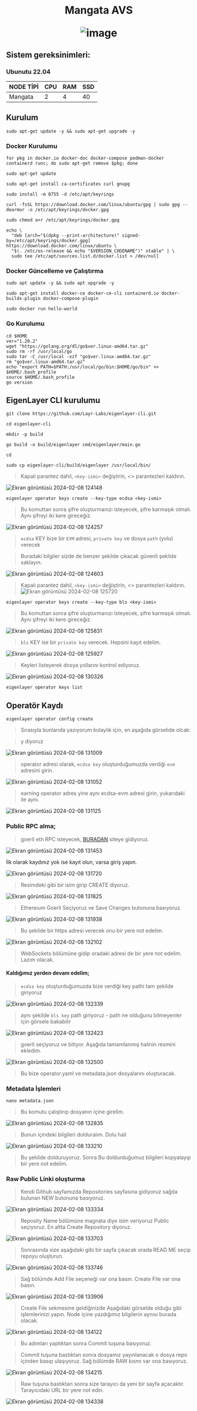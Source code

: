 <h1 align="center"> Mangata AVS
  
![image](https://pbs.twimg.com/profile_banners/1314872601949462530/1686804364/1500x500)

## Sistem gereksinimleri:
### Ubunutu 22.04
NODE TİPİ | CPU     | RAM      | SSD     |
| ------------- | ------------- | ------------- | -------- |
| Mangata  | 2          | 4         | 40  |
  

## Kurulum

```
sudo apt-get update -y && sudo apt-get upgrade -y
```

### Docker Kurulumu
```
for pkg in docker.io docker-doc docker-compose podman-docker containerd runc; do sudo apt-get remove $pkg; done
```
```
sudo apt-get update
```
```
sudo apt-get install ca-certificates curl gnupg
```
```
sudo install -m 0755 -d /etc/apt/keyrings
```
```
curl -fsSL https://download.docker.com/linux/ubuntu/gpg | sudo gpg --dearmor -o /etc/apt/keyrings/docker.gpg
```
```
sudo chmod a+r /etc/apt/keyrings/docker.gpg
```
```
echo \
  "deb [arch="$(dpkg --print-architecture)" signed-by=/etc/apt/keyrings/docker.gpg] https://download.docker.com/linux/ubuntu \
  "$(. /etc/os-release && echo "$VERSION_CODENAME")" stable" | \
  sudo tee /etc/apt/sources.list.d/docker.list > /dev/null
```
### Docker Güncelleme ve Çalıştırma
```
sudo apt update -y && sudo apt upgrade -y
```
```
sudo apt-get install docker-ce docker-ce-cli containerd.io docker-buildx-plugin docker-compose-plugin
```
```
sudo docker run hello-world
```

### Go Kurulumu

```
cd $HOME
ver="1.20.2"
wget "https://golang.org/dl/go$ver.linux-amd64.tar.gz"
sudo rm -rf /usr/local/go
sudo tar -C /usr/local -xzf "go$ver.linux-amd64.tar.gz"
rm "go$ver.linux-amd64.tar.gz"
echo "export PATH=$PATH:/usr/local/go/bin:$HOME/go/bin" >> $HOME/.bash_profile
source $HOME/.bash_profile
go version
```

## EigenLayer CLI kurulumu

```
git clone https://github.com/Layr-Labs/eigenlayer-cli.git
```
```
cd eigenlayer-cli
```
```
mkdir -p build
```
```
go build -o build/eigenlayer cmd/eigenlayer/main.go
```
```
cd
```
```
sudo cp eigenlayer-cli/build/eigenlayer /usr/local/bin/
```




> Kapalı parantez dahil, `<key-ismi>` değiştirin, <> parantezleri kaldırın.

![Ekran görüntüsü 2024-02-08 124148](https://github.com/CoinHuntersTR/Mangata-AVS/assets/111747226/6b7700d0-d255-4e63-8162-54a8309af9cb)

```
eigenlayer operator keys create --key-type ecdsa <key-ismi>
```

> Bu komuttan sonra şifre oluşturmanızı isteyecek, şifre karmaşık olmalı. Aynı şifreyi iki kere gireceğiz.

![Ekran görüntüsü 2024-02-08 124257](https://github.com/CoinHuntersTR/Mangata-AVS/assets/111747226/ea8a2804-7875-4a29-b102-e1848e3e1085)

> `ecdsa` KEY bize bir `EVM` adresi, `private key` ve dosya `path` (yolu) verecek

> Buradaki bilgiler sizde de benzer şekilde çıkacak güvenli şekilde saklayın.

![Ekran görüntüsü 2024-02-08 124603](https://github.com/CoinHuntersTR/Mangata-AVS/assets/111747226/bed08b0c-2706-4a95-b2ae-37dbf7184a75)

> Kapalı parantez dahil, `<key-ismi>` değiştirin, <> parantezleri kaldırın.
![Ekran görüntüsü 2024-02-08 125720](https://github.com/CoinHuntersTR/Mangata-AVS/assets/111747226/fe3d4dc1-d278-4801-bf68-11fb32b12236)
```
eigenlayer operator keys create --key-type bls <key-ismi>
```
> Bu komuttan sonra şifre oluşturmanızı isteyecek, şifre karmaşık olmalı. Aynı şifreyi iki kere gireceğiz.

![Ekran görüntüsü 2024-02-08 125831](https://github.com/CoinHuntersTR/Mangata-AVS/assets/111747226/2ad73b8c-06f4-49a8-9ca4-019aee6e43fb)

> `bls` KEY ise bir `private key` verecek. Hepsini kayıt edelim.

![Ekran görüntüsü 2024-02-08 125927](https://github.com/CoinHuntersTR/Mangata-AVS/assets/111747226/5a2ca0fe-0e87-4141-a25f-193acf14735b)

> Keyleri listeyerek dosya yollarını kontrol ediyoruz.

![Ekran görüntüsü 2024-02-08 130326](https://github.com/CoinHuntersTR/Mangata-AVS/assets/111747226/58803415-318c-4750-bcc9-63470a3374ab)

```
eigenlayer operator keys list
```
## Operatör Kaydı

```
eigenlayer operator config create
```

> Sırasıyla bunlarıda yazıyorum kolaylık için, en aşağıda görselide olcak:

> y diyoruz

![Ekran görüntüsü 2024-02-08 131009](https://github.com/CoinHuntersTR/Mangata-AVS/assets/111747226/c244182d-dc95-45f8-a261-479c0fc6ec94)

> operator adresi olarak, `ecdsa key` oluşturduğumuzda verdiği `evm` adresini girin.

![Ekran görüntüsü 2024-02-08 131052](https://github.com/CoinHuntersTR/Mangata-AVS/assets/111747226/b75faaf0-c48e-47ec-885e-6e59ccca4199)

> earning operator adres yine aynı ecdsa-evm adresi girin, yukarıdaki ile aynı.

![Ekran görüntüsü 2024-02-08 131125](https://github.com/CoinHuntersTR/Mangata-AVS/assets/111747226/696b50cf-d746-427f-a25e-48e7b27cb7c4)

### Public RPC alma;

> goerli eth RPC isteyecek, [BURADAN](https://app.infura.io/) siteye gidiyoruz.

![Ekran görüntüsü 2024-02-08 131453](https://github.com/CoinHuntersTR/Mangata-AVS/assets/111747226/d7926aad-df66-483c-bd80-102416a48eda)

İlk olarak kaydınız yok ise kayıt olun, varsa giriş yapın.

![Ekran görüntüsü 2024-02-08 131720](https://github.com/CoinHuntersTR/Mangata-AVS/assets/111747226/e122cc33-e5c4-4f3e-99ce-5965efca7acc)

> Resimdeki gibi bir isim girip CREATE diyoruz.

![Ekran görüntüsü 2024-02-08 131825](https://github.com/CoinHuntersTR/Mangata-AVS/assets/111747226/7e6eb414-9bc7-4343-9d94-39bdfe3ce767)

> Ethereıum Goerli Seçiyoruz ve Save Changes butonuna basıyoruz.

![Ekran görüntüsü 2024-02-08 131938](https://github.com/CoinHuntersTR/Mangata-AVS/assets/111747226/c3293b6c-7ff8-45e0-a617-2c5ebbddefaa)

> Bu şekilde bir https adresi verecek onu bir yere not edelim.

![Ekran görüntüsü 2024-02-08 132102](https://github.com/CoinHuntersTR/Mangata-AVS/assets/111747226/2153a821-4c02-47b6-ae8d-7c417c7a78f8)

> WebSockets bölümüne gidip oradaki adresi de bir yere not edelim. Lazım olacak.

#### Kaldığımız yerden devam edelim;

> `ecdsa key` oluşturduğumuzda bize verdiği key pathi tam şekilde giriyoruz

![Ekran görüntüsü 2024-02-08 132339](https://github.com/CoinHuntersTR/Mangata-AVS/assets/111747226/7b60b405-61cf-4a34-80e9-d2f1e2274458)

> aynı şekilde `bls key` path giriyoruz - path ne olduğunu bilmeyenler için görsele bakabilir

![Ekran görüntüsü 2024-02-08 132423](https://github.com/CoinHuntersTR/Mangata-AVS/assets/111747226/21decadb-afff-4eb2-9ec1-585803762ccb)

> goerli seçiyoruz ve bitiyor. Aşağıda tamamlanmış halinin resmini ekledim.

![Ekran görüntüsü 2024-02-08 132500](https://github.com/CoinHuntersTR/Mangata-AVS/assets/111747226/d0f36811-e5e5-40b2-8fb5-2313d8b874b0)

> Bu bize operator.yaml ve metadata.json dosyalarını oluşturacak.

### Metadata İşlemleri

```
nano metadata.json
```
> Bu komutu çalıştırıp dosyanın içine girelim.

![Ekran görüntüsü 2024-02-08 132835](https://github.com/CoinHuntersTR/Mangata-AVS/assets/111747226/82ecf316-d0c5-4e81-ba91-5723bbe1af59)

> Bunun içindeki bilgileri dolduralım. Dolu hali

![Ekran görüntüsü 2024-02-08 133210](https://github.com/CoinHuntersTR/Mangata-AVS/assets/111747226/7901b26e-0181-4618-9ad6-e0026e8c58c4)

> Bu şekilde dolduruyoruz. Sonra Bu doldurduğumuz bilgileri kopyalayıp bir yere not edelim.

### Raw Public Linki oluşturma
> Kendi Github sayfamızda Repositories sayfasına gidiyoruz sağda bulunan NEW butonuna basıyoruz.

![Ekran görüntüsü 2024-02-08 133334](https://github.com/CoinHuntersTR/Mangata-AVS/assets/111747226/871e6659-0bee-4b97-8069-743043525638)

> Reposity Name bölümüne magnata diye isim veriyoruz Public seçiyoruz. En altta Create Repository diyoruz.

![Ekran görüntüsü 2024-02-08 133703](https://github.com/CoinHuntersTR/Mangata-AVS/assets/111747226/6042f423-b202-451f-a221-b59a9df72a23)

> Sonrasında size aşağıdaki gibi bir sayfa çıkacak orada READ ME seçip repoyu oluşturun.

![Ekran görüntüsü 2024-02-08 133746](https://github.com/CoinHuntersTR/Mangata-AVS/assets/111747226/00b5f656-fe47-4083-8c6d-d8c1f2a54ee1)

> Sağ bölümde Add File seçeneği var ona basın. Create File var ona basın.

![Ekran görüntüsü 2024-02-08 133906](https://github.com/CoinHuntersTR/Mangata-AVS/assets/111747226/628481cb-9512-414c-be6a-12e03990985a)

> Create File sekmesine geldiğinizde Aşağıdaki görselde olduğu gibi işlemlerinizi yapın. Node içine yazdığımız bilgilerin aynısı burada olacak.

![Ekran görüntüsü 2024-02-08 134122](https://github.com/CoinHuntersTR/Mangata-AVS/assets/111747226/e4867bdc-178b-4614-8682-0e1000b8bd9a)

> Bu adımları yaptıktan sonra Commit tuşuna basıyoruz.

> Commit tuşuna bastıktan sonra dosyamız yayınlanacak o dosya repo içinden basıp ulaşıyoruz. Sağ bölümde RAW kısmı var ona basıyoruz.

![Ekran görüntüsü 2024-02-08 134215](https://github.com/CoinHuntersTR/Mangata-AVS/assets/111747226/fceedaa1-8be7-412f-9f42-3a6c6371dd77)

> Raw tuşuna bastıktan sonra size tarayıcı da yeni bir sayfa açacaktır. Tarayıcıdaki URL bir yere not edin.

![Ekran görüntüsü 2024-02-08 134338](https://github.com/CoinHuntersTR/Mangata-AVS/assets/111747226/e1c4b158-4adb-4aa1-838a-d2e8d6e94a9b)



